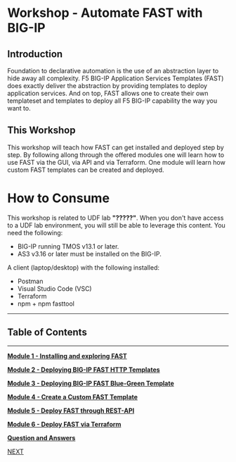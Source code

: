 # Workshop - Automate FAST with BIG-IP

## Introduction
Foundation to declarative automation is the use of an abstraction layer to hide away all complexity. F5 BIG-IP Application Services Templates (FAST) does exactly deliver the abstraction by providing templates to deploy application services. And on top, FAST allows one to create their own templateset and templates to deploy all F5 BIG-IP capability the way you want to.

## This Workshop
This workshop will teach how FAST can get installed and deployed step by step. By following allong through the offered modules one will learn how to use FAST via the GUI, via API and via Terraform. One module will learn how custom FAST templates can be created and deployed.

# How to Consume
This workshop is related to UDF lab **"?????"**. When you don't have access to a UDF lab environment, you will still be able to leverage this content. You need the following:
- BIG-IP running TMOS v13.1 or later.
- AS3 v3.16 or later must be installed on the BIG-IP.

A client (laptop/desktop) with the following installed:
- Postman
- Visual Studio Code (VSC)
- Terraform
- npm + npm fasttool

**********************************
## Table of Contents
**********************************

**[Module 1 - Installing and exploring FAST](docs/module_1.md)**

**[Module 2 - Deploying BIG-IP FAST HTTP Templates](docs/module_2.md)**

**[Module 3 - Deploying BIG-IP FAST Blue-Green Template](docs/module_3.md)**

**[Module 4 - Create a Custom FAST Template](docs/module_4.md)**

**[Module 5 - Deploy FAST through REST-API](docs/module_5.md)**

**[Module 6 - Deploy FAST via Terraform](docs/module_6.md)**

**[Question and Answers](docs/QandA.md)**


[NEXT](docs/module_1.md)
